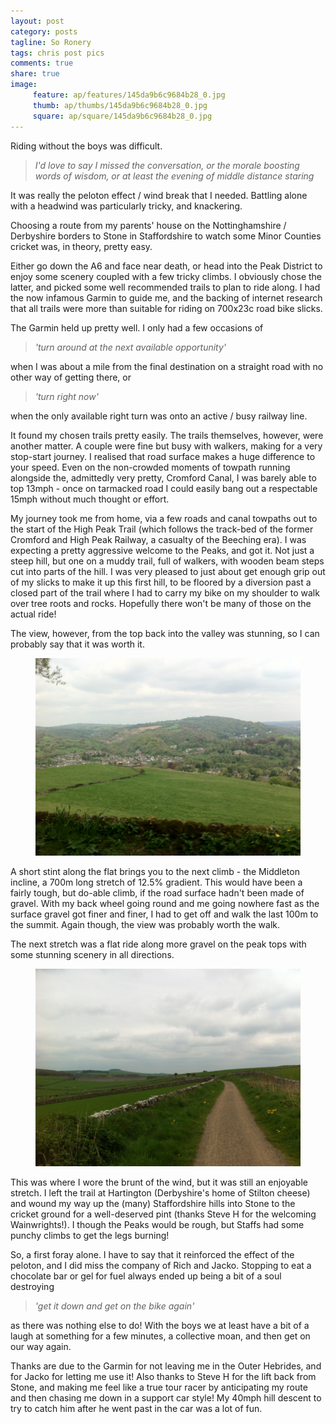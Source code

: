 ```yaml
---
layout: post
category: posts
tagline: So Ronery
tags: chris post pics
comments: true
share: true
image: 
     feature: ap/features/145da9b6c9684b28_0.jpg
     thumb: ap/thumbs/145da9b6c9684b28_0.jpg
     square: ap/square/145da9b6c9684b28_0.jpg
---
```


Riding without the boys was difficult.

> *I'd love to say I missed the conversation, or the morale boosting words of wisdom, or at least the evening of middle distance staring*

It was really the peloton effect / wind break that I needed.  Battling alone with a headwind was particularly tricky, and knackering.

Choosing a route from my parents' house on the Nottinghamshire / Derbyshire borders to Stone in Staffordshire to watch some Minor Counties cricket was, in theory, pretty easy.

Either go down the A6 and face near death, or head into the Peak District to enjoy some scenery coupled with a few tricky climbs.  I obviously chose the latter, and picked some well recommended trails to plan to ride along.  I had the now infamous Garmin to guide me, and the backing of internet research that all trails were more than suitable for riding on 700x23c road bike slicks.

The Garmin held up pretty well.  I only had a few occasions of

> *'turn around at the next available opportunity'*

when I was about a mile from the final destination on a straight road with no other way of getting there, or

> *'turn right now'*

when the only available right turn was onto an active / busy railway line.

It found my chosen trails pretty easily.  The trails themselves, however, were another matter.  A couple were fine but busy with walkers, making for a very stop-start journey.  I realised that road surface makes a huge difference to your speed.  Even on the non-crowded moments of towpath running alongside the, admittedly very pretty, Cromford Canal, I was barely able to top 13mph - once on tarmacked road I could easily bang out a respectable 15mph without much thought or effort.

My journey took me from home, via a few roads and canal towpaths out to the start of the High Peak Trail (which follows the track-bed of the former Cromford and High Peak Railway, a casualty of the Beeching era).  I was expecting a pretty aggressive welcome to the Peaks, and got it.  Not just a steep hill, but one on a muddy trail, full of walkers, with wooden beam steps cut into parts of the hill.  I was very pleased to just about get enough grip out of my slicks to make it up this first hill, to be floored by a diversion past a closed part of the trail where I had to carry my bike on my shoulder to walk over tree roots and rocks.  Hopefully there won't be many of those on the actual ride!

The view, however, from the top back into the valley was stunning, so I can probably say that it was worth it.

<figure class="half">
<a href="/images/ap/standard/145da9b6c9684b28_0.jpg">
<img src="/images/ap/standard/145da9b6c9684b28_0.jpg">
</a></figure>

A short stint along the flat brings you to the next climb - the Middleton incline, a 700m long stretch of 12.5% gradient.  This would have been a fairly tough, but do-able climb, if the road surface hadn't been made of gravel.  With my back wheel going round and me going nowhere fast as the surface gravel got finer and finer, I had to get off and walk the last 100m to the summit.  Again though, the view was probably worth the walk.

The next stretch was a flat ride along more gravel on the peak tops with some stunning scenery in all directions.

<figure class="half">
<a href="/images/ap/standard/145da9b6c9684b28_1.jpg">
<img src="/images/ap/standard/145da9b6c9684b28_1.jpg">
</a></figure>

This was where I wore the brunt of the wind, but it was still an enjoyable stretch.  I left the trail at Hartington (Derbyshire's home of Stilton cheese) and wound my way up the (many) Staffordshire hills into Stone to the cricket ground for a well-deserved pint (thanks Steve H for the welcoming Wainwrights!).  I though the Peaks would be rough, but Staffs had some punchy climbs to get the legs burning!

So, a first foray alone.  I have to say that it reinforced the effect of the peloton, and I did miss the company of Rich and Jacko.  Stopping to eat a chocolate bar or gel for fuel always ended up being a bit of a soul destroying

> *'get it down and get on the bike again'*

as there was nothing else to do!  With the boys we at least have a bit of a laugh at something for a few minutes, a collective moan, and then get on our way again.

Thanks are due to the Garmin for not leaving me in the Outer Hebrides, and for Jacko for letting me use it!  Also thanks to Steve H for the lift back from Stone, and making me feel like a true tour racer by anticipating my route and then chasing me down in a support car style!  My 40mph hill descent to try to catch him after he went past in the car was a lot of fun.
